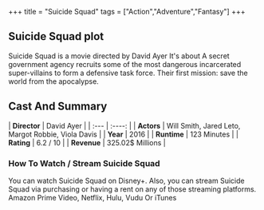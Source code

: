 +++
title = "Suicide Squad"
tags = ["Action","Adventure","Fantasy"]
+++
## Suicide Squad plot
Suicide Squad is a movie directed by David Ayer It's about A secret government agency recruits some of the most dangerous incarcerated super-villains to form a defensive task force. Their first mission: save the world from the apocalypse.
## Cast And Summary
| **Director**      | David Ayer |
    | :---        |    :----:   |
    |  **Actors** | Will Smith, Jared Leto, Margot Robbie, Viola Davis |
    | **Year**   | 2016    |
    |  **Runtime** | 123 Minutes |
    |  **Rating** | 6.2 / 10 | 
    |  **Revenue** | 325.02$ Millions |
### How To Watch / Stream Suicide Squad
You can watch Suicide Squad on Disney+.
Also, you can stream Suicide Squad via purchasing or having a rent on any of those streaming platforms.
Amazon Prime Video, Netflix, Hulu, Vudu Or iTunes